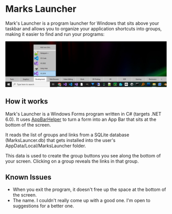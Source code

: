 # Marks Launcher
Mark's Launcher is a program launcher for Windows that sits above your taskbar and allows you to organize your application shortcuts into groups, making it easier to find and run your programs:

![Mark's Launcher Screenshot](MarksLauncherScreenshot.png "Mark's Launcher Screenshot")

## How it works 
Mark's Launcher is a Windows Forms program written in C# (targets .NET 6.0). It uses [AppBarHelper](https://github.com/tip2tail/t2tWinFormAppBarLib) to turn a form into an App Bar that sits at the bottom of the screen. 

It reads the list of groups and links from a SQLite database (MarksLauncer.db) that gets installed into the user's AppData/Local/MarksLauncher folder. 

This data is used to create the group buttons you see along the bottom of your screen. Clicking on a group reveals the links in that group. 

## Known Issues
+ When you exit the program, it doesn't free up the space at the bottom of the screen. 
+ The name. I couldn't really come up with a good one. I'm open to suggestions for a better one. 
